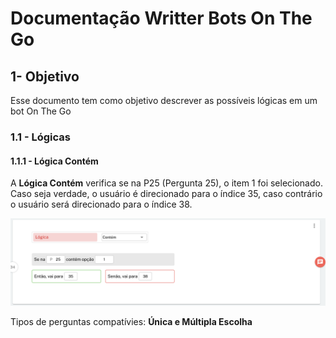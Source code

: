 # Documentação Writter Bots On The Go
## 1- Objetivo
Esse documento tem como objetivo descrever as possíveis lógicas em um bot On The Go
### 1.1 - Lógicas
#### 1.1.1 - Lógica Contém
A <b>Lógica Contém</b> verifica se na P25 (Pergunta 25), o item 1 foi selecionado.<br/> 
Caso seja verdade, o usuário é direcionado para o índice 35, caso contrário o usuário será direcionado para o índice 38. 

![alt text](https://github.com/onthegosurvey/bot-docs/blob/main/images/img1.png?raw=true)

Tipos de perguntas compatívies: <b>Única e Múltipla Escolha</b>

